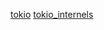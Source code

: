[tokio](https://tokio.rs/tokio/tutorial)
[tokio_internels](https://tony612.github.io/tokio-internals/01.html)